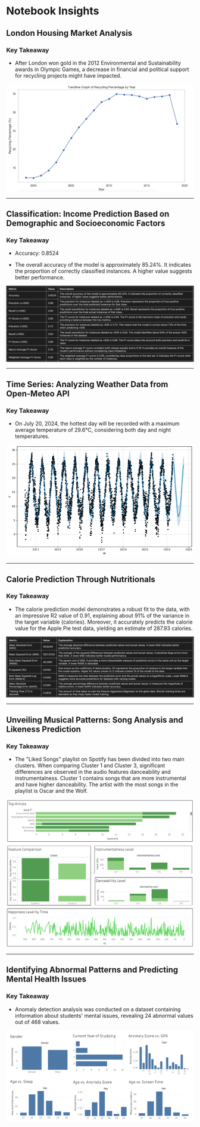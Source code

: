 # Notebook Insights

## London Housing Market Analysis

### Key Takeaway

- After London won gold in the 2012 Environmental and Sustainability awards in Olympic Games, a decrease in financial and political support for recycling projects might have impacted.

![Image Name](assets/image/recycling_by_year.png)

***

## Classification: Income Prediction Based on Demographic and Socioeconomic Factors

### Key Takeaway

- Accuracy: 0.8524

- The overall accuracy of the model is approximately 85.24%. It indicates the proportion of correctly classified instances. A higher value suggests better performance.

![Image Name](assets/image/classification.png)

***

## Time Series: Analyzing Weather Data from Open-Meteo API

### Key Takeaway

- On July 20, 2024, the hottest day will be recorded with a maximum average temperature of 29.6°C, considering both day and night temperatures.

![Image Name](assets/image/time_series.png)

***

## Calorie Prediction Through Nutritionals

### Key Takeaway

- The calorie prediction model demonstrates a robust fit to the data, with an impressive R2 value of 0.91, explaining about 91% of the variance in the target variable (calories). Moreover, it accurately predicts the calorie value for the Apple Pie test data, yielding an estimate of 287.93 calories.

![Image Name](assets/image/regression.png)

***

## Unveiling Musical Patterns: Song Analysis and Likeness Prediction

### Key Takeaway

- The "Liked Songs" playlist on Spotify has been divided into two main clusters. When comparing Cluster 1 and Cluster 3, significant differences are observed in the audio features danceability and instrumentalness. Cluster 1 contains songs that are more instrumental and have higher danceability. The artist with the most songs in the playlist is Oscar and the Wolf.

![Image Name](assets/image/spotify_clustering.png)

***

## Identifying Abnormal Patterns and Predicting Mental Health Issues

### Key Takeaway

- Anomaly detection analysis was conducted on a dataset containing information about students' mental issues, revealing 24 abnormal values out of 468 values.

![Image Name](assets/image/anomaly_detection.png)
